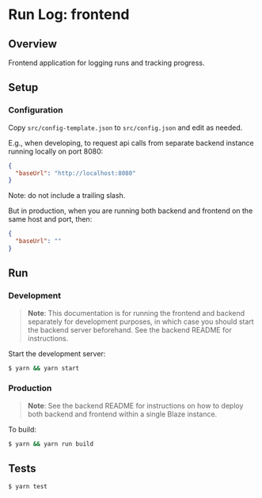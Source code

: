 # Run Log: frontend

## Overview
Frontend application for logging runs and tracking progress.

## Setup

### Configuration

Copy `src/config-template.json` to `src/config.json` and edit as needed.

E.g., when developing, to request api calls from separate backend instance running locally on port 8080:

```json
{
  "baseUrl": "http://localhost:8080"
}
```

Note: do not include a trailing slash.

But in production, when you are running both backend and frontend on the same host and port, then:

```json
{
  "baseUrl": ""
}
```

## Run

### Development

> **Note**: This documentation is for running the frontend and backend separately for development purposes, in which case you should start the backend server beforehand. See the backend README for instructions.

Start the development server:

```sh
$ yarn && yarn start
```

### Production

> **Note**: See the backend README for instructions on how to deploy both backend and frontend within a single Blaze instance.

To build:

```sh
$ yarn && yarn run build
```

## Tests

```sh
$ yarn test
```
